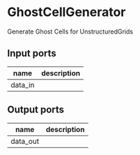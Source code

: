 GhostCellGenerator
==================
Generate Ghost Cells for UnstructuredGrids

Input ports
-----------
|name|description|
|-|-|
|data_in||

Output ports
------------
|name|description|
|-|-|
|data_out||
